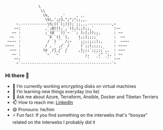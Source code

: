 ```
               \
                \\
                 \%,     ,'     , ,.
                  \%\,';/J,";";";;,,.
     ~.------------\%;((`);)));`;;,.,-----------,~
    ~~:           ,`;@)((;`,`((;(;;);;,`         :~~
   ~~ :           ;`(@```))`~ ``; );(;));;,      : ~~
  ~~  :            `X `(( `),    (;;);;;;`       :  ~~
 ~~~~ :            / `) `` /;~   `;;;;;;;);,     :  ~~~~
~~~~  :           / , ` ,/` /     (`;;(;;;;,     : ~~~~
  ~~~ :          (o  /]_/` /     ,);;;`;;;;;`,,  : ~~~
   ~~ :           `~` `~`  `      ``;,  ``;" ';, : ~~
    ~~:                             `'   `'  `'  :~~
     ~`-----------------------------------------`~
```
### Hi there 👋

- 🔭 I’m currently working encrypting disks on virtual machines
- 🌱 I’m learning new things everyday (no lie)
- 💬 Ask me about Azure, Terraform, Ansible, Docker and Tibetan Terriers
- 📫 How to reach me: [LinkedIn](https://www.linkedin.com/in/booyaa/)
- 😄 Pronouns: he/him
- ⚡ Fun fact: If you find something on the interwebs that's "booyaa" related on the interwebs I probably did it
